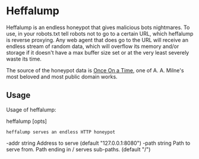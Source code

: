 # Heffalump
Heffalump is an endless honeypot that gives malicious bots nightmares. To use, in your robots.txt tell robots not to go to a certain URL, which heffalump is reverse proxying. Any web agent that does go to the URL will receive an endless stream of random data, which will overflow its memory and/or storage if it doesn't have a max buffer size set or at the very least severely waste its time.

The source of the honeypot data is [Once On a Time](http://www.gutenberg.org/files/27771/27771-h/27771-h.htm), one of A. A. Milne's most beloved and most public domain works.

## Usage
Usage of heffalump:

heffalump [opts]

    heffalump serves an endless HTTP honeypot

  -addr string
        Address to serve (default "127.0.0.1:8080")
  -path string
        Path to serve from. Path ending in / serves sub-paths. (default "/")
